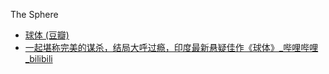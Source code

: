The Sphere
- [球体 (豆瓣)](https://movie.douban.com/subject/36894897/)
- [一起堪称完美的谋杀，结局大呼过瘾，印度最新悬疑佳作《球体》_哔哩哔哩_bilibili](https://www.bilibili.com/video/BV1bPpJeHEQx/)

